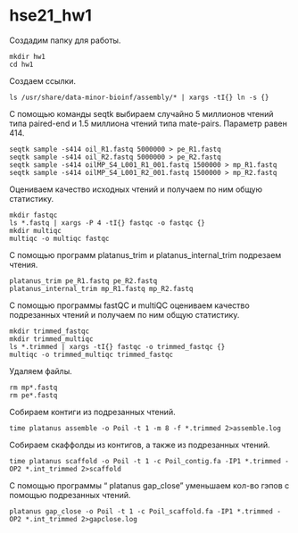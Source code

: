 # hse21_hw1
 Создадим папку для работы.

    mkdir hw1
    cd hw1
 Создаем ссылки.
 
    ls /usr/share/data-minor-bioinf/assembly/* | xargs -tI{} ln -s {}

С помощью команды seqtk выбираем случайно 5 миллионов чтений типа paired-end и 1.5 миллиона чтений типа mate-pairs. Параметр равен 414.

    seqtk sample -s414 oil_R1.fastq 5000000 > pe_R1.fastq
    seqtk sample -s414 oil_R2.fastq 5000000 > pe_R2.fastq
    seqtk sample -s414 oilMP_S4_L001_R1_001.fastq 1500000 > mp_R1.fastq
    seqtk sample -s414 oilMP_S4_L001_R2_001.fastq 1500000 > mp_R2.fastq
Оцениваем качество исходных чтений и получаем по ним общую статистику.

    mkdir fastqc      
    ls *.fastq | xargs -P 4 -tI{} fastqc -o fastqc {}      
    mkdir multiqc      
    multiqc -o multiqc fastqc
С помощью программ platanus_trim и platanus_internal_trim подрезаем чтения.

    platanus_trim pe_R1.fastq pe_R2.fastq 
    platanus_internal_trim mp_R1.fastq mp_R2.fastq 
 С помощью программы fastQC и multiQC оцениваем качество подрезанных чтений и получаем по ним общую статистику.
 
    mkdir trimmed_fastqc
    mkdir trimmed_multiqc
    ls *.trimmed | xargs -tI{} fastqc -o trimmed_fastqc {}
    multiqc -o trimmed_multiqc trimmed_fastqc
Удаляем файлы.

    rm mp*.fastq           
    rm pe*.fastq
    
Собираем контиги из подрезанных чтений.

    time platanus assemble -o Poil -t 1 -m 8 -f *.trimmed 2>assemble.log
    
Собираем скаффолды из контигов, а также из подрезанных чтений.

    time platanus scaffold -o Poil -t 1 -c Poil_contig.fa -IP1 *.trimmed -OP2 *.int_trimmed 2>scaffold

С помощью программы “ platanus gap_close” уменьшаем кол-во гэпов с помощью подрезанных чтений.

    platanus gap_close -o Poil -t 1 -c Poil_scaffold.fa -IP1 *.trimmed -OP2 *.int_trimmed 2>gapclose.log
    

